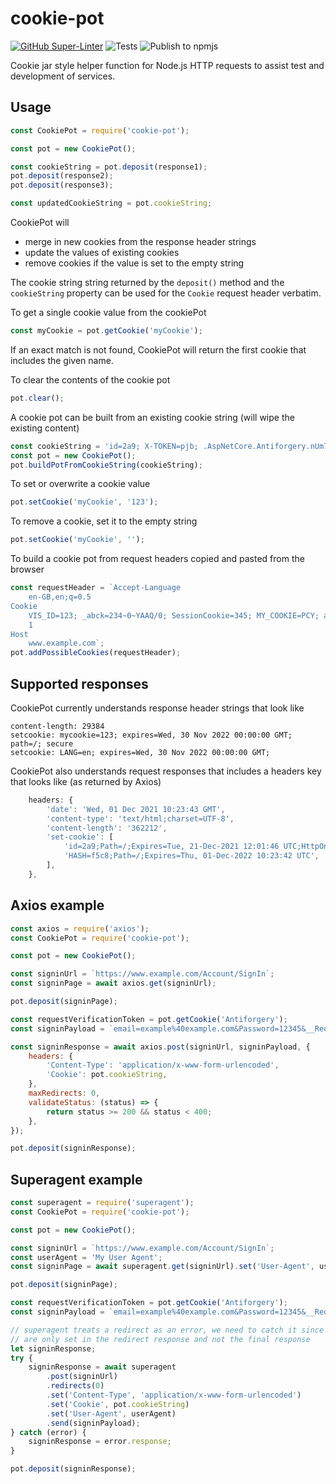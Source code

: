 # cookie-pot

[![GitHub Super-Linter](https://github.com/Qarj/cookie-pot/workflows/Lint%20Code%20Base/badge.svg)](https://github.com/marketplace/actions/super-linter)
![Tests](https://github.com/Qarj/cookie-pot/workflows/Tests/badge.svg)
![Publish to npmjs](https://github.com/Qarj/cookie-pot/workflows/Publish%20to%20npmjs/badge.svg)

Cookie jar style helper function for Node.js HTTP requests to assist test and development of services.

## Usage

```js
const CookiePot = require('cookie-pot');

const pot = new CookiePot();

const cookieString = pot.deposit(response1);
pot.deposit(response2);
pot.deposit(response3);

const updatedCookieString = pot.cookieString;
```

CookiePot will

-   merge in new cookies from the response header strings
-   update the values of existing cookies
-   remove cookies if the value is set to the empty string

The cookie string string returned by the `deposit()` method and the `cookieString` property can be used for the `Cookie` request header verbatim.

To get a single cookie value from the cookiePot

```js
const myCookie = pot.getCookie('myCookie');
```

If an exact match is not found, CookiePot will return the first cookie that includes the given name.

To clear the contents of the cookie pot

```js
pot.clear();
```

A cookie pot can be built from an existing cookie string (will wipe the existing content)

```js
const cookieString = 'id=2a9; X-TOKEN=pjb; .AspNetCore.Antiforgery.nUm79WDWtTU=xyz; LANG=de';
const pot = new CookiePot();
pot.buildPotFromCookieString(cookieString);
```

To set or overwrite a cookie value

```js
pot.setCookie('myCookie', '123');
```

To remove a cookie, set it to the empty string

```js
pot.setCookie('myCookie', '');
```

To build a cookie pot from request headers copied and pasted from the browser

```js
const requestHeader = `Accept-Language
    en-GB,en;q=0.5
Cookie
    VIS_ID=123; _abck=234~0~YAAQ/0; SessionCookie=345; MY_COOKIE=PCY; amaze=34=34; last=1
    1
Host
    www.example.com`;
pot.addPossibleCookies(requestHeader);
```

## Supported responses

CookiePot currently understands response header strings that look like

```lang-text
content-length: 29384
setcookie: mycookie=123; expires=Wed, 30 Nov 2022 00:00:00 GMT; path=/; secure
setcookie: LANG=en; expires=Wed, 30 Nov 2022 00:00:00 GMT;
```

CookiePot also understands request responses that includes a headers key that looks like (as returned by Axios)

```js
    headers: {
        'date': 'Wed, 01 Dec 2021 10:23:43 GMT',
        'content-type': 'text/html;charset=UTF-8',
        'content-length': '362212',
        'set-cookie': [
            'id=2a9;Path=/;Expires=Tue, 21-Dec-2021 12:01:46 UTC;HttpOnly;Secure',
            'HASH=f5c8;Path=/;Expires=Thu, 01-Dec-2022 10:23:42 UTC',
        ],
    },
```

## Axios example

```js
const axios = require('axios');
const CookiePot = require('cookie-pot');

const pot = new CookiePot();

const signinUrl = `https://www.example.com/Account/SignIn`;
const signinPage = await axios.get(signinUrl);

pot.deposit(signinPage);

const requestVerificationToken = pot.getCookie('Antiforgery');
const signinPayload = `email=example%40example.com&Password=12345&__RequestVerificationToken=${requestVerificationToken}`;

const signinResponse = await axios.post(signinUrl, signinPayload, {
    headers: {
        'Content-Type': 'application/x-www-form-urlencoded',
        'Cookie': pot.cookieString,
    },
    maxRedirects: 0,
    validateStatus: (status) => {
        return status >= 200 && status < 400;
    },
});

pot.deposit(signinResponse);
```

## Superagent example

```js
const superagent = require('superagent');
const CookiePot = require('cookie-pot');

const pot = new CookiePot();

const signinUrl = `https://www.example.com/Account/SignIn`;
const userAgent = 'My User Agent';
const signinPage = await superagent.get(signinUrl).set('User-Agent', userAgent);

pot.deposit(signinPage);

const requestVerificationToken = pot.getCookie('Antiforgery');
const signinPayload = `email=example%40example.com&Password=12345&__RequestVerificationToken=${requestVerificationToken}`;

// superagent treats a redirect as an error, we need to catch it since the login cookies
// are only set in the redirect response and not the final response
let signinResponse;
try {
    signinResponse = await superagent
        .post(signinUrl)
        .redirects(0)
        .set('Content-Type', 'application/x-www-form-urlencoded')
        .set('Cookie', pot.cookieString)
        .set('User-Agent', userAgent)
        .send(signinPayload);
} catch (error) {
    signinResponse = error.response;
}

pot.deposit(signinResponse);
```
